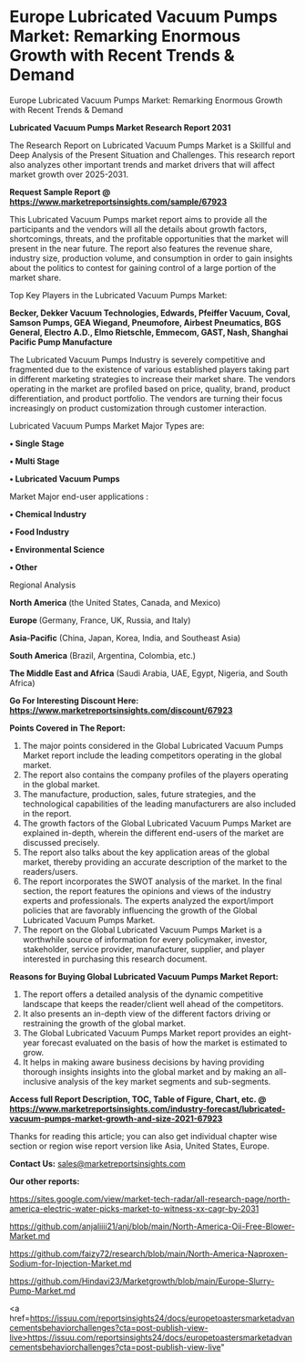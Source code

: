 # Europe Lubricated Vacuum Pumps Market: Remarking Enormous Growth with Recent Trends & Demand
 Europe Lubricated Vacuum Pumps Market: Remarking Enormous Growth with Recent Trends & Demand

<strong>Lubricated Vacuum Pumps Market Research Report 2031</strong>

The Research Report on Lubricated Vacuum Pumps Market is a Skillful and Deep Analysis of the Present Situation and Challenges. This research report also analyzes other important trends and market drivers that will affect market growth over 2025-2031.

<strong>Request Sample Report @ <a href=https://www.marketreportsinsights.com/sample/67923>https://www.marketreportsinsights.com/sample/67923</a></strong>

This Lubricated Vacuum Pumps market report aims to provide all the participants and the vendors will all the details about growth factors, shortcomings, threats, and the profitable opportunities that the market will present in the near future. The report also features the revenue share, industry size, production volume, and consumption in order to gain insights about the politics to contest for gaining control of a large portion of the market share.

Top Key Players in the Lubricated Vacuum Pumps Market:

<strong>Becker, Dekker Vacuum Technologies, Edwards, Pfeiffer Vacuum, Coval, Samson Pumps, GEA Wiegand, Pneumofore, Airbest Pneumatics, BGS General, Electro A.D., Elmo Rietschle, Emmecom, GAST, Nash, Shanghai Pacific Pump Manufacture</strong>

The Lubricated Vacuum Pumps Industry is severely competitive and fragmented due to the existence of various established players taking part in different marketing strategies to increase their market share. The vendors operating in the market are profiled based on price, quality, brand, product differentiation, and product portfolio. The vendors are turning their focus increasingly on product customization through customer interaction.

Lubricated Vacuum Pumps Market Major Types are:

<strong>• Single Stage

• Multi Stage

• Lubricated Vacuum Pumps</strong>

Market Major end-user applications :

<strong>• Chemical Industry

• Food Industry

• Environmental Science

• Other</strong>

Regional Analysis

</u><strong><b>North America</b></strong> (the United States, Canada, and Mexico)

<strong><b>Europe </b></strong>(Germany, France, UK, Russia, and Italy)

<strong><b>Asia-Pacific</b></strong> (China, Japan, Korea, India, and Southeast Asia)

<strong><b>South America</b></strong> (Brazil, Argentina, Colombia, etc.)

<strong><b>The Middle East and Africa</b></strong> (Saudi Arabia, UAE, Egypt, Nigeria, and South Africa)

<strong>Go For Interesting Discount Here: <a href=https://www.marketreportsinsights.com/discount/67923>https://www.marketreportsinsights.com/discount/67923</a></strong>

<strong>Points Covered in The Report:</strong>
<ol>
  <li>The major points considered in the Global Lubricated Vacuum Pumps Market report include the leading competitors operating in the global market.</li>
  <li>The report also contains the company profiles of the players operating in the global market.</li>
  <li>The manufacture, production, sales, future strategies, and the technological capabilities of the leading manufacturers are also included in the report.</li>
  <li>The growth factors of the Global Lubricated Vacuum Pumps Market are explained in-depth, wherein the different end-users of the market are discussed precisely.</li>
  <li>The report also talks about the key application areas of the global market, thereby providing an accurate description of the market to the readers/users.</li>
  <li>The report incorporates the SWOT analysis of the market. In the final section, the report features the opinions and views of the industry experts and professionals. The experts analyzed the export/import policies that are favorably influencing the growth of the Global Lubricated Vacuum Pumps Market.</li>
  <li>The report on the Global Lubricated Vacuum Pumps Market is a worthwhile source of information for every policymaker, investor, stakeholder, service provider, manufacturer, supplier, and player interested in purchasing this research document.</li>
</ol>
<strong>Reasons for Buying Global Lubricated Vacuum Pumps Market Report:</strong>

<ol>
  <li>The report offers a detailed analysis of the dynamic competitive landscape that keeps the reader/client well ahead of the competitors.</li>
  <li>It also presents an in-depth view of the different factors driving or restraining the growth of the global market.</li>
  <li>The Global Lubricated Vacuum Pumps Market report provides an eight-year forecast evaluated on the basis of how the market is estimated to grow.</li>
  <li>It helps in making aware business decisions by having providing thorough insights insights into the global market and by making an all-inclusive analysis of the key market segments and sub-segments.</li>
</ol>
<strong>Access full Report Description, TOC, Table of Figure, Chart, etc. @ <a href=https://www.marketreportsinsights.com/industry-forecast/lubricated-vacuum-pumps-market-growth-and-size-2021-67923>https://www.marketreportsinsights.com/industry-forecast/lubricated-vacuum-pumps-market-growth-and-size-2021-67923</a></strong>


Thanks for reading this article; you can also get individual chapter wise section or region wise report version like Asia, United States, Europe.

<strong>Contact Us:</strong>
sales@marketreportsinsights.com

<strong>Our other reports:</strong>

<a href=https://sites.google.com/view/market-tech-radar/all-research-page/north-america-electric-water-picks-market-to-witness-xx-cagr-by-2031>https://sites.google.com/view/market-tech-radar/all-research-page/north-america-electric-water-picks-market-to-witness-xx-cagr-by-2031</a>

<a href=https://github.com/anjaliiii21/anj/blob/main/North-America-Oii-Free-Blower-Market.md>https://github.com/anjaliiii21/anj/blob/main/North-America-Oii-Free-Blower-Market.md</a>

<a href=https://github.com/faizy72/research/blob/main/North-America-Naproxen-Sodium-for-Injection-Market.md>https://github.com/faizy72/research/blob/main/North-America-Naproxen-Sodium-for-Injection-Market.md</a>

<a href=https://github.com/Hindavi23/Marketgrowth/blob/main/Europe-Slurry-Pump-Market.md>https://github.com/Hindavi23/Marketgrowth/blob/main/Europe-Slurry-Pump-Market.md</a>

<a href=https://issuu.com/reportsinsights24/docs/europetoastersmarketadvancementsbehaviorchallenges?cta=post-publish-view-live>https://issuu.com/reportsinsights24/docs/europetoastersmarketadvancementsbehaviorchallenges?cta=post-publish-view-live</a>"
